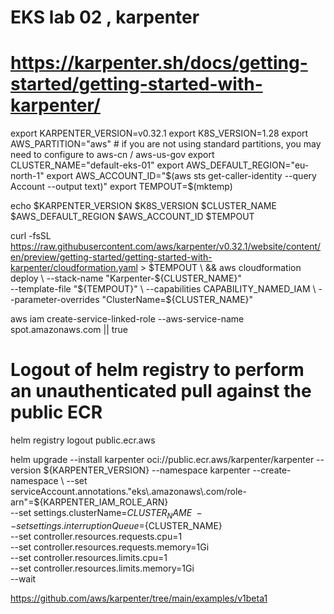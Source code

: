 # EKS lab 02 , karpenter

#  https://karpenter.sh/docs/getting-started/getting-started-with-karpenter/

export KARPENTER_VERSION=v0.32.1
export K8S_VERSION=1.28
export AWS_PARTITION="aws" # if you are not using standard partitions, you may need to configure to aws-cn / aws-us-gov
export CLUSTER_NAME="default-eks-01"
export AWS_DEFAULT_REGION="eu-north-1"
export AWS_ACCOUNT_ID="$(aws sts get-caller-identity --query Account --output text)"
export TEMPOUT=$(mktemp)

echo $KARPENTER_VERSION $K8S_VERSION $CLUSTER_NAME $AWS_DEFAULT_REGION $AWS_ACCOUNT_ID $TEMPOUT



curl -fsSL https://raw.githubusercontent.com/aws/karpenter/v0.32.1/website/content/en/preview/getting-started/getting-started-with-karpenter/cloudformation.yaml > $TEMPOUT \
&& aws cloudformation deploy \
  --stack-name "Karpenter-${CLUSTER_NAME}" \
  --template-file "${TEMPOUT}" \
  --capabilities CAPABILITY_NAMED_IAM \
  --parameter-overrides "ClusterName=${CLUSTER_NAME}"

aws iam create-service-linked-role --aws-service-name spot.amazonaws.com || true


# Logout of helm registry to perform an unauthenticated pull against the public ECR
helm registry logout public.ecr.aws

helm upgrade --install karpenter oci://public.ecr.aws/karpenter/karpenter --version ${KARPENTER_VERSION} --namespace karpenter --create-namespace \
  --set serviceAccount.annotations."eks\.amazonaws\.com/role-arn"=${KARPENTER_IAM_ROLE_ARN} \
  --set settings.clusterName=${CLUSTER_NAME} \
  --set settings.interruptionQueue=${CLUSTER_NAME} \
  --set controller.resources.requests.cpu=1 \
  --set controller.resources.requests.memory=1Gi \
  --set controller.resources.limits.cpu=1 \
  --set controller.resources.limits.memory=1Gi \
  --wait


https://github.com/aws/karpenter/tree/main/examples/v1beta1